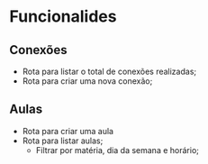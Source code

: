 # Funcionalides

## Conexões

- Rota para listar o total de conexões realizadas;
- Rota para criar uma nova conexão;

## Aulas

- Rota para criar uma aula
- Rota para listar aulas;
  - Filtrar por matéria, dia da semana e horário;
